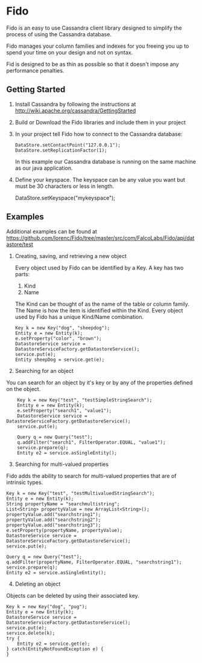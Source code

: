 Fido
====

Fido is an easy to use Cassandra client library designed to simplify the process of using the Cassandra database.

Fido manages your column families and indexes for you freeing you up to spend your time on your design and not on syntax.

Fid is designed to be as thin as possible so that it doesn't impose any performance penalties.

Getting Started
-------------------------

1.  Install Cassandra by following the instructions at http://wiki.apache.org/cassandra/GettingStarted

2.  Build or Download the Fido libraries and include them in your project

3.  In your project tell Fido how to connect to the Cassandra database:
		
		DataStore.setContactPoint("127.0.0.1");
		DataStore.setReplicationFactor(1);
	 
	In this example our Cassandra database is running on the same machine as our java application.

4.  Define your keyspace.  The keyspace can be any value you want but must be 30 characters or less in length.

	DataStore.setKeyspace("mykeyspace");
	
Examples
-------------------------

Additional examples can be found at https://github.com/lorenc/Fido/tree/master/src/com/FalcoLabs/Fido/api/datastore/test

1.  Creating, saving, and retrieving a new object

	Every object used by Fido can be identified by a Key.  A key has two parts:
	
	1.  Kind
	2.  Name
	
	The Kind can be thought of as the name of the table or column family.  The Name is how the item is identified within the Kind.  Every object used by Fido has a unique Kind/Name combination. 
	
		Key k = new Key("dog", "sheepdog");
		Entity e = new Entity(k);
		e.setProperty("color", "brown");
		DatastoreService service = DatastoreServiceFactory.getDatastoreService();
		service.put(e);
		Entity sheepDog = service.get(e);
	
2.  Searching for an object

You can search for an object by it's key or by any of the properties defined on the object.

		Key k = new Key("test", "testSimpleStringSearch");
		Entity e = new Entity(k);
		e.setProperty("search1", "value1");
		DatastoreService service = DatastoreServiceFactory.getDatastoreService();
		service.put(e);
		
		Query q = new Query("test");
		q.addFilter("search1", FilterOperator.EQUAL, "value1");
		service.prepare(q);
		Entity e2 = service.asSingleEntity();

3.  Searching for multi-valued properties

Fido adds the ability to search for multi-valued properties that are of intrinsic types.  

	Key k = new Key("test", "testMultivaluedStringSearch");
	Entity e = new Entity(k);
	String propertyName = "searchmultistring";
	List<String> propertyValue = new ArrayList<String>();
	propertyValue.add("searchstring1");
	propertyValue.add("searchstring2");
	propertyValue.add("searchstring3");
	e.setProperty(propertyName, propertyValue);
	DatastoreService service = DatastoreServiceFactory.getDatastoreService();
	service.put(e);
	
	Query q = new Query("test");
	q.addFilter(propertyName, FilterOperator.EQUAL, "searchstring1");
	service.prepare(q);
	Entity e2 = service.asSingleEntity();
			
4.  Deleting an object

Objects can be deleted by using their associated key.
			
	Key k = new Key("dog", "pug");
	Entity e = new Entity(k);
	DatastoreService service = DatastoreServiceFactory.getDatastoreService();
	service.put(e);
	service.delete(k);
	try {
		Entity e2 = service.get(e);
	} catch(EntityNotFoundException e) {
	}

			